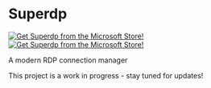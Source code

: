 # Superdp

[![Get Superdp from the Microsoft Store!](https://get.microsoft.com/images/en-US%20dark.svg#gh-dark-mode-only)![Get Superdp from the Microsoft Store!](https://get.microsoft.com/images/en-US%20light.svg#gh-light-mode-only)](https://apps.microsoft.com/store/detail/9NSSBSBJRS4C?launch=true&mode=full)

A modern RDP connection manager

This project is a work in progress - stay tuned for updates!
